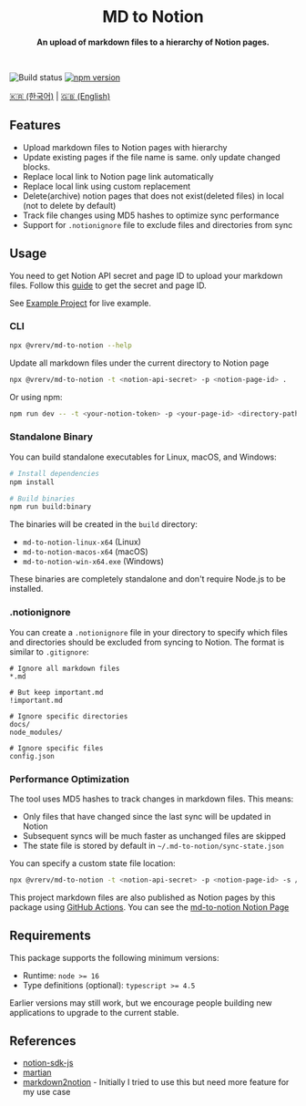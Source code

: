 <div align="center">
	<h1>MD to Notion</h1>
	<p>
		<b>An upload of markdown files to a hierarchy of Notion pages.</b>
	</p>
	<br>
</div>

![Build status](https://github.com/vrerv/md-to-notion/actions/workflows/ci.yml/badge.svg)
[![npm version](https://badge.fury.io/js/%40vrerv%2Fmd-to-notion.svg)](https://www.npmjs.com/package/@vrerv/md-to-notion)

[🇰🇷 (한국어)](./README_KO.md) | [🇬🇧 (English)](./README.md)

## Features

- Upload markdown files to Notion pages with hierarchy
- Update existing pages if the file name is same. only update changed blocks.
- Replace local link to Notion page link automatically
- Replace local link using custom replacement
- Delete(archive) notion pages that does not exist(deleted files) in local (not to delete by default)
- Track file changes using MD5 hashes to optimize sync performance
- Support for `.notionignore` file to exclude files and directories from sync

## Usage

You need to get Notion API secret and page ID to upload your markdown files.
Follow this [guide](./docs/configure-notion.md) to get the secret and page ID.

See [Example Project](./examples/example-project) for live example.

### CLI

```bash
npx @vrerv/md-to-notion --help
```

Update all markdown files under the current directory to Notion page

```bash
npx @vrerv/md-to-notion -t <notion-api-secret> -p <notion-page-id> .
```

Or using npm:

```bash
npm run dev -- -t <your-notion-token> -p <your-page-id> <directory-path>
```

### Standalone Binary

You can build standalone executables for Linux, macOS, and Windows:

```bash
# Install dependencies
npm install

# Build binaries
npm run build:binary
```

The binaries will be created in the `build` directory:
- `md-to-notion-linux-x64` (Linux)
- `md-to-notion-macos-x64` (macOS)
- `md-to-notion-win-x64.exe` (Windows)

These binaries are completely standalone and don't require Node.js to be installed.

### .notionignore

You can create a `.notionignore` file in your directory to specify which files and directories should be excluded from syncing to Notion. The format is similar to `.gitignore`:

```
# Ignore all markdown files
*.md

# But keep important.md
!important.md

# Ignore specific directories
docs/
node_modules/

# Ignore specific files
config.json
```

### Performance Optimization

The tool uses MD5 hashes to track changes in markdown files. This means:
- Only files that have changed since the last sync will be updated in Notion
- Subsequent syncs will be much faster as unchanged files are skipped
- The state file is stored by default in `~/.md-to-notion/sync-state.json`

You can specify a custom state file location:

```bash
npx @vrerv/md-to-notion -t <notion-api-secret> -p <notion-page-id> -s /path/to/state.json .
```

This project markdown files are also published as Notion pages by this package using [GitHub Actions](./docs/github-actions.md).
You can see the [md-to-notion Notion Page](https://vrerv.notion.site/MD-To-Notion-e85be6990664452b8669c72d989ce258)

## Requirements

This package supports the following minimum versions:

- Runtime: `node >= 16`
- Type definitions (optional): `typescript >= 4.5`

Earlier versions may still work, but we encourage people building new applications to upgrade to the current stable.

## References

- [notion-sdk-js](https://github.com/makenotion/notion-sdk-js)
- [martian](https://github.com/tryfabric/martian)
- [markdown2notion](https://github.com/Rujuu-prog/markdown2notion) - Initially I tried to use this but need more feature for my use case
